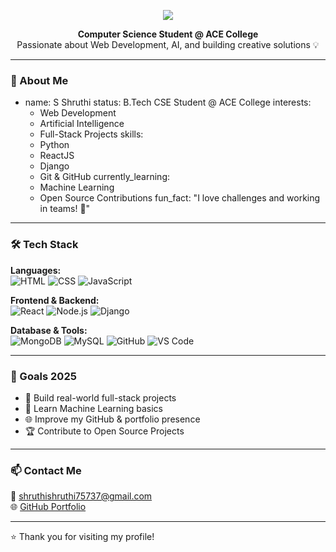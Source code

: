 <p align="center">
  <img src="https://capsule-render.vercel.app/api?type=soft&color=38bdf8,6366f1&height=150&section=header&text=Shruthi%20Reddy%20%E2%80%94%20Software%20&%20AI%20Dev&fontSize=32&fontColor=ffffff" />
</p>

<p align="center">
  <b>Computer Science Student @ ACE College</b><br>
  Passionate about Web Development, AI, and building creative solutions 💡
</p>

---

### 💫 About Me
- name: S Shruthi 
status: B.Tech CSE Student @ ACE College
interests:
  - Web Development
  - Artificial Intelligence
  - Full-Stack Projects
skills:
  - Python
  - ReactJS
  - Django
  - Git & GitHub
currently_learning:
  - Machine Learning
  - Open Source Contributions
fun_fact: "I love challenges and working in teams! 💪"


---

### 🛠 Tech Stack

**Languages:**  
![HTML](https://img.shields.io/badge/-HTML-E34F26?style=flat&logo=html5&logoColor=white)
![CSS](https://img.shields.io/badge/-CSS-1572B6?style=flat&logo=css3)
![JavaScript](https://img.shields.io/badge/-JavaScript-F7DF1E?style=flat&logo=javascript&logoColor=black)

**Frontend & Backend:**  
![React](https://img.shields.io/badge/-React-61DAFB?style=flat&logo=react&logoColor=black)
![Node.js](https://img.shields.io/badge/-Node.js-339933?style=flat&logo=node.js&logoColor=white)
![Django](https://img.shields.io/badge/-Django-092E20?style=flat&logo=django&logoColor=white)

**Database & Tools:**  
![MongoDB](https://img.shields.io/badge/-MongoDB-47A248?style=flat&logo=mongodb&logoColor=white)
![MySQL](https://img.shields.io/badge/-MySQL-4479A1?style=flat&logo=mysql&logoColor=white)
![GitHub](https://img.shields.io/badge/-GitHub-181717?style=flat&logo=github)
![VS Code](https://img.shields.io/badge/-VSCode-007ACC?style=flat&logo=visual-studio-code)

---

### 🎯 Goals 2025

- 🚀 Build real-world full-stack projects  
- 🧠 Learn Machine Learning basics  
- 🌐 Improve my GitHub & portfolio presence  
- 🏆 Contribute to Open Source Projects  

---

### 📫 Contact Me

📧 shruthishruthi75737@gmail.com  
🌐 [GitHub Portfolio](https://github.com/shruthi280103)

---

⭐️ Thank you for visiting my profile!
